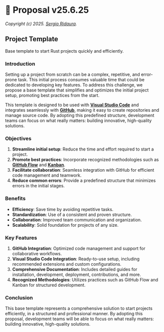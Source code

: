 # 🌟 Proposal v25.6.25

_Copyright (c) 2025. [Sergio Ridaura](https://github.com/sergio-ridaura)._

## Project Template

Base template to start Rust projects quickly and efficiently.

### Introduction

Setting up a project from scratch can be a complex, repetitive, and error-prone task. This initial process consumes valuable time that could be dedicated to developing key features. To address this challenge, we propose a base template that simplifies and optimizes the initial project setup, promoting best practices from the start.

This template is designed to be used with **[Visual Studio Code](https://code.visualstudio.com/)** and integrates seamlessly with **[GitHub](https://github.com/)**, making it easy to create repositories and manage source code. By adopting this predefined structure, development teams can focus on what really matters: building innovative, high-quality solutions.

### Objectives

1. **Streamline initial setup**: Reduce the time and effort required to start a project.
2. **Promote best practices**: Incorporate recognized methodologies such as **[GitHub Flow](https://docs.github.com/en/get-started/quickstart/github-flow)** and **[Kanban](https://www.atlassian.com/agile/kanban)**.
3. **Facilitate collaboration**: Seamless integration with GitHub for efficient code management and teamwork.
4. **Reduce common errors**: Provide a predefined structure that minimizes errors in the initial stages.

### Benefits

- **Efficiency**: Save time by avoiding repetitive tasks.
- **Standardization**: Use of a consistent and proven structure.
- **Collaboration**: Improved team communication and organization.
- **Scalability**: Solid foundation for projects of any size.

### Key Features

1. **GitHub Integration**: Optimized code management and support for collaborative workflows.
2. **Visual Studio Code Integration**: Ready-to-use setup, including recommended extensions and custom configurations.
3. **Comprehensive Documentation**: Includes detailed guides for installation, development, deployment, contributions, and more.
4. **Recognized Methodologies**: Utilizes practices such as GitHub Flow and Kanban for structured development.

### Conclusion

This base template represents a comprehensive solution to start projects efficiently, in a structured and professional manner. By adopting this proposal, development teams will be able to focus on what really matters: building innovative, high-quality solutions.
